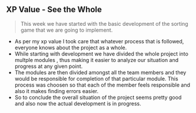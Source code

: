 ## XP Value -  See the Whole

> This week we have started with the basic development of the sorting game that we are going to implement. 

* As per my xp value I took care that whatever process that is followed, everyone knows about the project as a whole.
* While starting with development we have divided the whole project into multple modules , thus making it easier to analyze our situation and progress at any given point.
* The modules are then divided amongst all the team members and they would be responsible for completion of that particular module. This process was choosen so that each of the member feels responsible and also it makes finding errors easier.
* So to conclude the overall situation of the project seems pretty good and also now the actual development is in progress.
